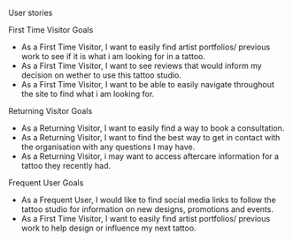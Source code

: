 
User stories

First Time Visitor Goals
- As a First Time Visitor, I want to easily find artist portfolios/ previous work to see if it is what i am looking for in a tattoo.
- As a First Time Visitor, I want to see reviews that would inform my decision on wether to use this tattoo studio.
- As a First Time Visitor, I want to be able to easily navigate throughout the site to find what i am looking for.
  
Returning Visitor Goals
- As a Returning Visitor, I want to easily find a way to book a consultation.
- As a Returning Visitor, I want to find the best way to get in contact with the organisation with any questions I may have.
- As a Returning Visitor, i may want to access aftercare information for a tattoo they recently had.
  
Frequent User Goals
- As a Frequent User, I would like to find social media links to follow the tattoo studio for information on new designs, promotions and events.
- As a First Time Visitor, I want to easily find artist portfolios/ previous work to help design or influence my next tattoo.

